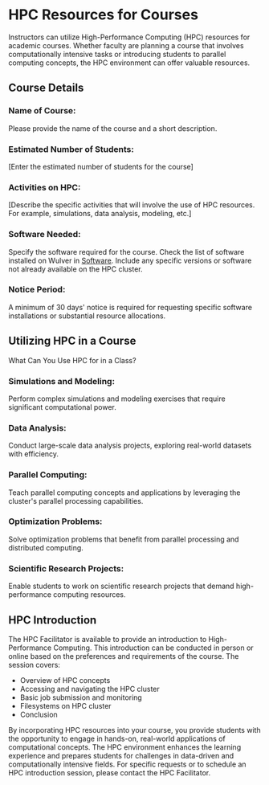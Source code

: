 # HPC Resources for Courses

Instructors can utilize High-Performance Computing (HPC) resources for academic courses. Whether faculty are planning a course that involves computationally intensive tasks or introducing students to parallel computing concepts, the HPC environment can offer valuable resources.

## Course Details
### Name of Course:
Please provide the name of the course and a short description.

### Estimated Number of Students:
[Enter the estimated number of students for the course]

### Activities on HPC:
[Describe the specific activities that will involve the use of HPC resources. For example, simulations, data analysis, modeling, etc.]

### Software Needed:
Specify the software required for the course. Check the list of software installed on Wulver in [Software](../Software/index.md#software-list). Include any specific versions or software not already available on the HPC cluster. 

### Notice Period:
A minimum of 30 days' notice is required for requesting specific software installations or substantial resource allocations.

## Utilizing HPC in a Course
What Can You Use HPC for in a Class?

### Simulations and Modeling:
Perform complex simulations and modeling exercises that require significant computational power.

### Data Analysis:
Conduct large-scale data analysis projects, exploring real-world datasets with efficiency.

### Parallel Computing:
Teach parallel computing concepts and applications by leveraging the cluster's parallel processing capabilities.

### Optimization Problems:
Solve optimization problems that benefit from parallel processing and distributed computing.

### Scientific Research Projects:
Enable students to work on scientific research projects that demand high-performance computing resources.

## HPC Introduction
The HPC Facilitator is available to provide an introduction to High-Performance Computing. This introduction can be conducted in person or online based on the preferences and requirements of the course. The session covers:

* Overview of HPC concepts
* Accessing and navigating the HPC cluster
* Basic job submission and monitoring
* Filesystems on HPC cluster
* Conclusion

By incorporating HPC resources into your course, you provide students with the opportunity to engage in hands-on, real-world applications of computational concepts. The HPC environment enhances the learning experience and prepares students for challenges in data-driven and computationally intensive fields. For specific requests or to schedule an HPC introduction session, please contact the HPC Facilitator.






